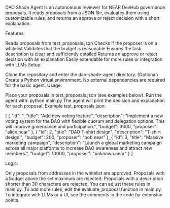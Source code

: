 DAO Shade Agent is an autonomous reviewer for NEAR DevHub governance proposals. It reads proposals from a JSON file, evaluates them using customizable rules, and returns an approve or reject decision with a short explanation.

Features:

Reads proposals from test_proposals.json
Checks if the proposer is on a whitelist
Validates that the budget is reasonable
Ensures the task description is clear and sufficiently detailed
Returns an approve or reject decision with an explanation
Easily extendable for more rules or integration with LLMs
Setup:

Clone the repository and enter the dao-shade-agent directory.
(Optional) Create a Python virtual environment.
No external dependencies are required for the basic agent.
Usage:

Place your proposals in test_proposals.json (see examples below).
Run the agent with: python main.py
The agent will print the decision and explanation for each proposal.
Example test_proposals.json:

[ { "id": 1, "title": "Add new voting feature", "description": "Implement a new voting system for the DAO with flexible quorum and delegation options. This will improve governance and participation.", "budget": 3000, "proposer": "alice.near" }, { "id": 2, "title": "DAO T-shirt design", "description": "T-shirt design.", "budget": 200, "proposer": "bob.near" }, { "id": 3, "title": "Massive marketing campaign", "description": "Launch a global marketing campaign across all major platforms to increase DAO awareness and attract new members.", "budget": 10000, "proposer": "unknown.near" } ]

Logic:

Only proposals from addresses in the whitelist are approved.
Proposals with a budget above the set maximum are rejected.
Proposals with a description shorter than 30 characters are rejected.
You can adjust these rules in main.py.
To add more rules, edit the evaluate_proposal function in main.py. To integrate with LLMs or a UI, see the comments in the code for extension points.